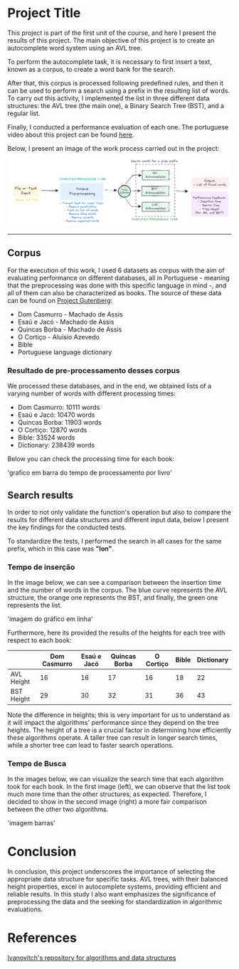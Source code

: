 
# Project Title

This project is part of the first unit of the course, and here I present the results of this project. The main objective of this project is to create an autocomplete word system using an AVL tree.

To perform the autocomplete task, it is necessary to first insert a text, known as a corpus, to create a word bank for the search.

After that, this corpus is processed following predefined rules, and then it can be used to perform a search using a prefix in the resulting list of words. To carry out this activity, I implemented the list in three different data structures: the AVL tree (the main one), a Binary Search Tree (BST), and a regular list.

Finally, I conducted a performance evaluation of each one. The portuguese video about this project can be found [here]().

Below, I present an image of the work process carried out in the project:

<p align="center">
<img src="Implementations/projeto_autocompleter/Figures/workflow.png" />


---

## Corpus

For the execution of this work, I used 6 datasets as corpus with the aim of evaluating performance on different databases, all in Portuguese - meaning that the preprocessing was done with this specific language in mind -, and all of them can also be characterized as books. The source of these data can be found on [Project Gutenberg](https://www.gutenberg.org/browse/languages/pt):

 * Dom Casmurro - Machado de Assis
 * Esaú e Jacó - Machado de Assis
 * Quincas Borba - Machado de Assis
 * O Cortiço - Aluísio Azevedo
 * Bible
 * Portuguese language dictionary

### Resultado de pre-processamento desses corpus

We processed these databases, and in the end, we obtained lists of a varying number of words with different processing times:

 * Dom Casmurro: 10111 words
 * Esaú e Jacó: 10470 words
 * Quincas Borba: 11903 words
 * O Cortiço: 12870 words
 * Bible: 33524 words
 * Dictionary: 238439 words

Below you can check the processing time for each book:

'grafico em barra do tempo de processamento por livro'

## Search results

In order to not only validate the function's operation but also to compare the results for different data structures and different input data, below I present the key findings for the conducted tests.

To standardize the tests, I performed the search in all cases for the same prefix, which in this case was **"lon"**.

### Tempo de inserção

In the image below, we can see a comparison between the insertion time and the number of words in the corpus. The blue curve represents the AVL structure, the orange one represents the BST, and finally, the green one represents the list.

'imagem do gráfico em linha'

Furthermore, here its provided the results of the heights for each tree with respect to each book:

|                  | Dom Casmurro   | Esaú e Jacó    | Quincas Borba  | O Cortiço      | Bible          | Dictionary     |
|------------------|----------------|----------------|----------------|----------------|----------------|----------------|
| AVL Height       | 16             | 16             | 17             | 16             | 18             | 22             |
| BST Height       | 29             | 30             | 32             | 31             | 36             | 43             |

Note the difference in heights; this is very important for us to understand as it will impact the algorithms' performance since they depend on the tree heights. The height of a tree is a crucial factor in determining how efficiently these algorithms operate. A taller tree can result in longer search times, while a shorter tree can lead to faster search operations.

### Tempo de Busca

In the images below, we can visualize the search time that each algorithm took for each book. In the first image (left), we can observe that the list took much more time than the other structures, as expected. Therefore, I decided to show in the second image (right) a more fair comparison between the other two algorithms.

'imagem barras'

# Conclusion

In conclusion, this project underscores the importance of selecting the appropriate data structure for specific tasks. AVL trees, with their balanced height properties, excel in autocomplete systems, providing efficient and reliable results. In this study I also want emphasizes the significance of preprocessing the data and the seeking for standardization in algorithmic evaluations.

# References

[Ivanovitch's repository for algorithms and data structures](https://github.com/ivanovitchm/datastructure)

